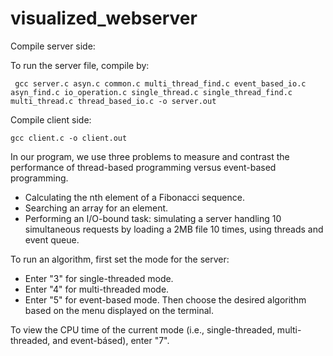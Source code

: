 # visualized_webserver

Compile server side:

To run the server file, compile by:

` gcc server.c asyn.c common.c multi_thread_find.c event_based_io.c asyn_find.c io_operation.c single_thread.c single_thread_find.c multi_thread.c thread_based_io.c -o server.out`


Compile client side:

` gcc client.c -o client.out `

In our program, we use three problems to measure and contrast the performance of thread-based programming versus event-based programming.

- Calculating the nth element of a Fibonacci sequence.
- Searching an array for an element.
- Performing an I/O-bound task: simulating a server handling 10 simultaneous requests by loading a 2MB file 10 times, using threads and event queue.

To run an algorithm, first set the mode for the server: 
- Enter "3" for single-threaded mode.
- Enter "4" for multi-threaded mode.
- Enter "5" for event-based mode.
Then choose the desired algorithm based on the menu displayed on the terminal.

To view the CPU time of the current mode (i.e., single-threaded, multi-threaded, and event-básed), enter "7". 

